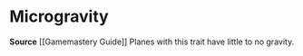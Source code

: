 ﻿---
id: '284'
name: Microgravity
rarity: Common
source: '[[DATABASE/source/Gamemastery Guide|Gamemastery Guide]]'
trait:
- Microgravity
type: Trait

---
# Microgravity

**Source** [[Gamemastery Guide]]
Planes with this trait have little to no gravity.